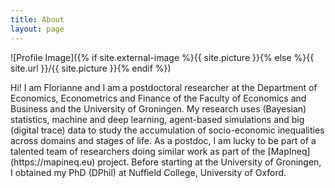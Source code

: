 ```yaml
---
title: About
layout: page
---
```


![Profile Image]({% if site.external-image %}{{ site.picture }}{% else %}{{ site.url }}/{{ site.picture }}{% endif %})

<p>Hi! I am Florianne and I am a postdoctoral researcher at the Department of Economics, Econometrics and Finance of the Faculty of Economics and Business and the University of Groningen. My research uses (Bayesian) statistics, machine and deep learning, agent-based simulations and big (digital trace) data to study the accumulation of socio-economic inequalities across domains and stages of life. As a postdoc, I am lucky to be part of a talented team of researchers doing similar work as part of the [MapIneq](https://mapineq.eu) project. Before starting at the University of Groningen, I obtained my PhD (DPhil) at Nuffield College, University of Oxford.</p>

